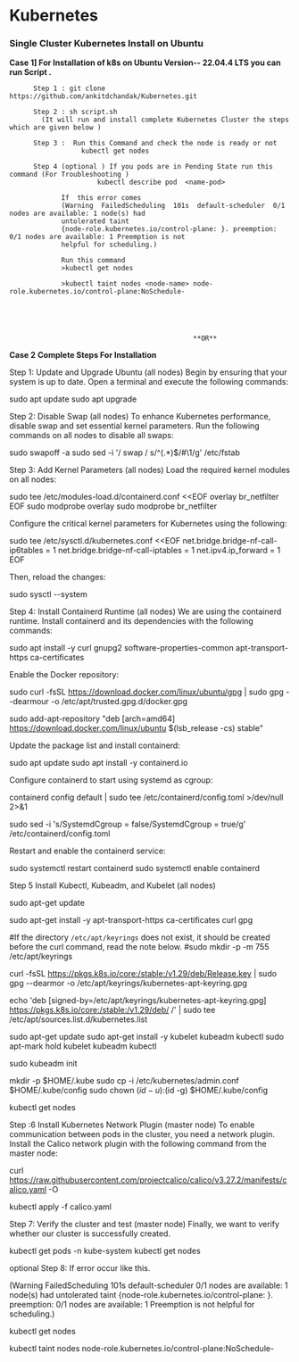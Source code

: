 # Kubernetes
### **Single Cluster Kubernetes  Install on Ubuntu** 

**Case 1] For Installation of k8s  on Ubuntu Version-- 22.04.4 LTS   you can run Script .**
            
          Step 1 : git clone https://github.com/ankitdchandak/Kubernetes.git
 
          Step 2 : sh script.sh
            (It will run and install complete Kubernetes Cluster the steps which are given below ) 
          
          Step 3 :  Run this Command and check the node is ready or not 
                      kubectl get nodes

          Step 4 (optional ) If you pods are in Pending State run this command (For Troubleshooting )
                          kubectl describe pod  <name-pod>
                  
                 If  this error comes
                 (Warning  FailedScheduling  101s  default-scheduler  0/1 nodes are available: 1 node(s) had 
                 untolerated taint 
                 {node-role.kubernetes.io/control-plane: }. preemption: 0/1 nodes are available: 1 Preemption is not 
                 helpful for scheduling.)
                     
                 Run this command 
                 >kubectl get nodes

                 >kubectl taint nodes <node-name> node-role.kubernetes.io/control-plane:NoSchedule-
                          




                                                  **OR**

**Case 2**
**Complete Steps For Installation** 

Step 1: Update and Upgrade Ubuntu (all nodes)
Begin by ensuring that your system is up to date. Open a terminal and execute the following commands:

sudo apt update
sudo apt upgrade

Step 2: Disable Swap (all nodes)
To enhance Kubernetes performance, disable swap and set essential kernel parameters. Run the following commands on all nodes to disable all swaps:

sudo swapoff -a
sudo sed -i '/ swap / s/^\(.*\)$/#\1/g' /etc/fstab

Step 3: Add Kernel Parameters (all nodes)
Load the required kernel modules on all nodes:

sudo tee /etc/modules-load.d/containerd.conf <<EOF
overlay
br_netfilter
EOF
sudo modprobe overlay
sudo modprobe br_netfilter

Configure the critical kernel parameters for Kubernetes using the following:

sudo tee /etc/sysctl.d/kubernetes.conf <<EOF
net.bridge.bridge-nf-call-ip6tables = 1
net.bridge.bridge-nf-call-iptables = 1
net.ipv4.ip_forward = 1
EOF

Then, reload the changes:

sudo sysctl --system

Step 4: Install Containerd Runtime (all nodes)
We are using the containerd runtime. Install containerd and its dependencies with the following commands:



sudo apt install -y curl gnupg2 software-properties-common apt-transport-https ca-certificates

Enable the Docker repository:

sudo curl -fsSL https://download.docker.com/linux/ubuntu/gpg | sudo gpg --dearmour -o /etc/apt/trusted.gpg.d/docker.gpg

sudo add-apt-repository "deb [arch=amd64] https://download.docker.com/linux/ubuntu $(lsb_release -cs) stable"

Update the package list and install containerd:

sudo apt update
sudo apt install -y containerd.io

Configure containerd to start using systemd as cgroup:

containerd config default | sudo tee /etc/containerd/config.toml >/dev/null 2>&1

sudo sed -i 's/SystemdCgroup \= false/SystemdCgroup \= true/g' /etc/containerd/config.toml

Restart and enable the containerd service:

sudo systemctl restart containerd
sudo systemctl enable containerd

Step 5 Install Kubectl, Kubeadm, and Kubelet (all nodes)

sudo apt-get update

sudo apt-get install -y apt-transport-https ca-certificates curl gpg

#If the directory `/etc/apt/keyrings` does not exist, it should be created before the curl command, read the note below.
#sudo mkdir -p -m 755 /etc/apt/keyrings

curl -fsSL https://pkgs.k8s.io/core:/stable:/v1.29/deb/Release.key | sudo gpg --dearmor -o /etc/apt/keyrings/kubernetes-apt-keyring.gpg

echo 'deb [signed-by=/etc/apt/keyrings/kubernetes-apt-keyring.gpg] https://pkgs.k8s.io/core:/stable:/v1.29/deb/ /' | sudo tee /etc/apt/sources.list.d/kubernetes.list


sudo apt-get update
sudo apt-get install -y kubelet kubeadm kubectl
sudo apt-mark hold kubelet kubeadm kubectl


sudo kubeadm init

mkdir -p $HOME/.kube
sudo cp -i /etc/kubernetes/admin.conf $HOME/.kube/config
sudo chown $(id -u):$(id -g) $HOME/.kube/config


kubectl get nodes

Step :6 Install Kubernetes Network Plugin (master node)
To enable communication between pods in the cluster, you need a network plugin. Install the Calico network plugin with the following command from the master node:

curl https://raw.githubusercontent.com/projectcalico/calico/v3.27.2/manifests/calico.yaml -O

kubectl apply -f calico.yaml

Step 7: Verify the cluster and test (master node)
Finally, we want to verify whether our cluster is successfully created.

kubectl get pods -n kube-system
kubectl get nodes


optional Step 8: If error occur like this.

(Warning  FailedScheduling  101s  default-scheduler  0/1 nodes are available: 1 node(s) had untolerated taint {node-role.kubernetes.io/control-plane: }. preemption: 0/1 nodes are available: 1 Preemption is not helpful for scheduling.)

kubectl get nodes

kubectl taint nodes <node-name> node-role.kubernetes.io/control-plane:NoSchedule-

